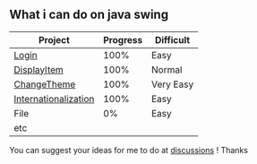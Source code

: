 ## What i can do on java swing

| Project | Progress | Difficult |
| --------- | ----- | ------------ |
| [Login](./JavaSwing/src/Login) | 100% | Easy |
| [DisplayItem](./JavaSwing/src/DisplayItem) | 100% | Normal |
| [ChangeTheme](./JavaSwing/src/ChangeTheme) | 100% | Very Easy |
| [Internationalization](./JavaSwing/src/Internationalization) | 100% | Easy |
| File | 0% | Easy |
| etc | |

You can suggest your ideas for me to do at [discussions](https://github.com/HiamKaito/java_swing/discussions) !
Thanks
